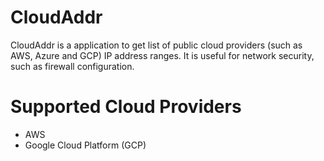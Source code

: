 # CloudAddr
CloudAddr is a application to get list of public cloud providers (such as AWS, Azure and GCP) IP address ranges. It is useful for network security, such as firewall configuration.

# Supported Cloud Providers
- AWS
- Google Cloud Platform (GCP)
